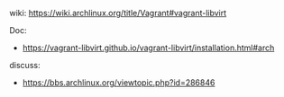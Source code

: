 wiki: https://wiki.archlinux.org/title/Vagrant#vagrant-libvirt

Doc:
- https://vagrant-libvirt.github.io/vagrant-libvirt/installation.html#arch


discuss:
- https://bbs.archlinux.org/viewtopic.php?id=286846